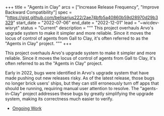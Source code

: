 +++
title = "Agents in Clay"
arcs = ["Increase Release Frequency", "Improve Backward Compatibility"]
spec = "https://gist.github.com/belisarius222/2ae74bfb5a40860b59d28970d29b3329"
start_date = "2022-07-06"
end_date = "2022-12-01"
lead = "~wicdev-wisryt"
status = "Current"
description = """
This project overhauls Arvo's upgrade system to make it simpler and more
reliable.  Since it moves the locus of control of agents from Gall to Clay, it's often referred to as the "Agents in Clay" project.
"""
+++

This project overhauls Arvo's upgrade system to make it simpler and more
reliable.  Since it moves the locus of control of agents from Gall to Clay, it's often referred to as the "Agents in Clay" project.


Early in 2022, bugs were identified in Arvo's upgrade system that have made pushing out new releases risky.  As of the latest release, those bugs no longer brick users' ships, but they can still erroneously turn off apps that should be running, requiring manual user attention to resolve.  The "agents-in-Clay" project addresses these bugs by greatly simplifying the upgrade system, making its correctness much easier to verify.

- [Ongoing Work]( https://github.com/urbit/urbit/tree/philip/agent-clay)
